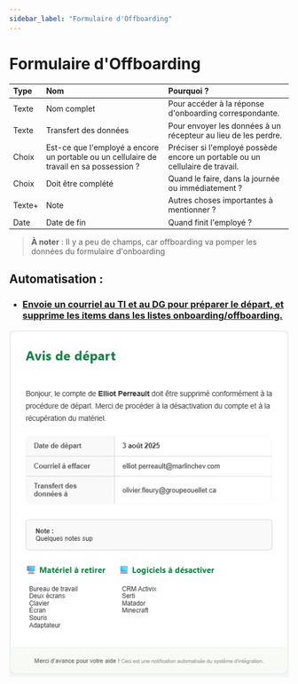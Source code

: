 ```yaml
---
sidebar_label: "Formulaire d'Offboarding"
---
```


# Formulaire d'Offboarding

| Type    | Nom                  | Pourquoi ?                                                   |
| :------ | :------------------- | :----------------------------------------------------------- |
| Texte   | Nom complet          | Pour accéder à la réponse d'onboarding correspondante.       |
| Texte   | Transfert des données | Pour envoyer les données à un récepteur au lieu de les perdre. |
| Choix   | Est-ce que l'employé a encore un portable ou un cellulaire de travail en sa possession ? | Préciser si l'employé possède encore un portable ou un cellulaire de travail. |
| Choix   | Doit être complété   | Quand le faire, dans la journée ou immédiatement ?           |
| Texte+  | Note                 | Autres choses importantes à mentionner ?                     |
| Date    | Date de fin          | Quand finit l'employé ?                                      |

> **À noter** : Il y a peu de champs, car offboarding va pomper les données du formulaire d'onboarding

## **Automatisation** : 
* ### [Envoie un courriel au TI et au DG pour préparer le départ, et supprime les items dans les listes onboarding/offboarding.](/docs/flows/offboarding.md)

![Exemple d'email d'offboarding](/img/email-offboarding.png) 